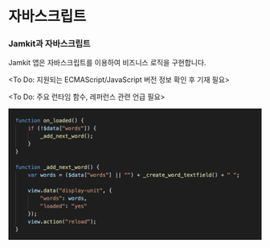 # 자바스크립트

### Jamkit과 자바스크립트

Jamkit 앱은 자바스크립트를 이용하여 비즈니스 로직을 구현합니다.

\<To Do: 지원되는 ECMAScript/JavaScript 버전 정보 확인 후 기재 필요>

\<To Do: 주요 런타임 함수, 레퍼런스 관련 언급 필요>

![](../.gitbook/assets/javascript.png)
